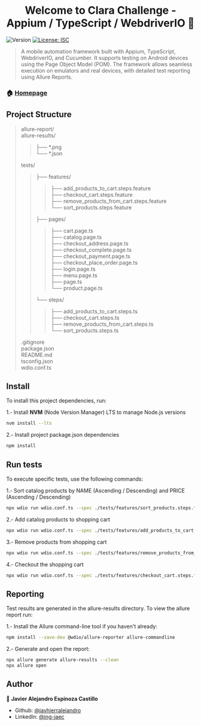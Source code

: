 <h1 align="center">Welcome to Clara Challenge - Appium / TypeScript / WebdriverIO 👋</h1>
<p>
  <img alt="Version" src="https://img.shields.io/badge/version-1.0-blue.svg?cacheSeconds=2592000" />
  <a href="#" target="_blank">
    <img alt="License: ISC" src="https://img.shields.io/badge/License-ISC-yellow.svg" />
  </a>
</p>

> A mobile automation framework built with Appium, TypeScript, WebdriverIO, and Cucumber. It supports testing on Android devices using the Page Object Model (POM). The framework allows seamless execution on emulators and real devices, with detailed test reporting using Allure Reports.

### 🏠 [Homepage](https://github.com/javhierralejandro/clara-challenge-ts)

## Project Structure
>allure-report/ <br>
>allure-results/ <br>
>>├── *.png <br>
>>└── *.json <br>
>
>tests/ <br>
>>├── features/ <br>
>>>├── add_products_to_cart.steps.feature <br>
>>>├── checkout_cart.steps.feature <br>
>>>├── remove_products_from_cart.steps.feature <br>
>>>└── sort_products.steps.feature <br>
>>
>>├── pages/ <br>
>>>├── cart.page.ts <br>
>>>├── catalog.page.ts <br>
>>>├── checkout_address.page.ts <br>
>>>├── checkout_complete.page.ts <br>
>>>├── checkout_payment.page.ts <br>
>>>├── checkout_place_order.page.ts <br>
>>>├── login.page.ts <br>
>>>├── menu.page.ts <br>
>>>├── page.ts <br>
>>>└── product.page.ts <br>
>>
>>└── steps/ <br>
>>>├── add_products_to_cart.steps.ts <br>
>>>├── checkout_cart.steps.ts <br>
>>>├── remove_products_from_cart.steps.ts <br>
>>>└── sort_products.steps.ts <br>
>
>.gitignore <br>
>package.json <br>
>README.md <br>
>tsconfig.json <br>
>wdio.conf.ts <br>


## Install
To install this project dependencies, run:

1.- Install **NVM** (Node Version Manager) LTS to manage Node.js versions
```sh
nvm install --lts
```

2.- Install project package.json dependencies
```sh
npm install
```

## Run tests
To execute specific tests, use the following commands:

1.- Sort catalog products by NAME (Ascending / Descending) and PRICE (Ascending / Descending)
```sh
npx wdio run wdio.conf.ts --spec ./tests/features/sort_products.steps.feature
```

2.- Add catalog products to shopping cart
```sh
npx wdio run wdio.conf.ts --spec ./tests/features/add_products_to_cart.steps.feature
```

3.- Remove products from shopping cart
```sh
npx wdio run wdio.conf.ts --spec ./tests/features/remove_products_from_cart.steps.feature
```

4.- Checkout the shopping cart
```sh
npx wdio run wdio.conf.ts --spec ./tests/features/checkout_cart.steps.feature
```

## Reporting
Test results are generated in the allure-results directory. To view the allure report run:

1.- Install the Allure command-line tool if you haven't already:
```sh
npm install --save-dev @wdio/allure-reporter allure-commandline
```

2.- Generate and open the report:
```sh
npx allure generate allure-results --clean
npx allure open
```

## Author

👤 **Javier Alejandro Espinoza Castillo**

* Github: [@javhierralejandro](https://github.com/javhierralejandro)
* LinkedIn: [@ing-jaec](https://linkedin.com/in/ing-jaec)
